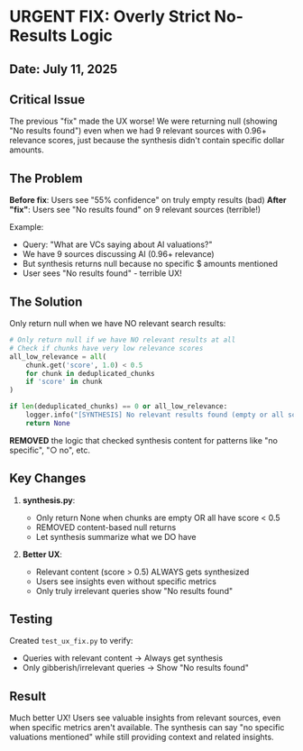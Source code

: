 # URGENT FIX: Overly Strict No-Results Logic

## Date: July 11, 2025

## Critical Issue

The previous "fix" made the UX worse! We were returning null (showing "No results found") even when we had 9 relevant sources with 0.96+ relevance scores, just because the synthesis didn't contain specific dollar amounts.

## The Problem

**Before fix**: Users see "55% confidence" on truly empty results (bad)
**After "fix"**: Users see "No results found" on 9 relevant sources (terrible!)

Example:
- Query: "What are VCs saying about AI valuations?"
- We have 9 sources discussing AI (0.96+ relevance)
- But synthesis returns null because no specific $ amounts mentioned
- User sees "No results found" - terrible UX!

## The Solution

Only return null when we have NO relevant search results:

```python
# Only return null if we have NO relevant results at all
# Check if chunks have very low relevance scores
all_low_relevance = all(
    chunk.get('score', 1.0) < 0.5
    for chunk in deduplicated_chunks
    if 'score' in chunk
)

if len(deduplicated_chunks) == 0 or all_low_relevance:
    logger.info("[SYNTHESIS] No relevant results found (empty or all scores < 0.5)")
    return None
```

**REMOVED** the logic that checked synthesis content for patterns like "no specific", "○ no", etc.

## Key Changes

1. **synthesis.py**:
   - Only return None when chunks are empty OR all have score < 0.5
   - REMOVED content-based null returns
   - Let synthesis summarize what we DO have

2. **Better UX**:
   - Relevant content (score > 0.5) ALWAYS gets synthesized
   - Users see insights even without specific metrics
   - Only truly irrelevant queries show "No results found"

## Testing

Created `test_ux_fix.py` to verify:
- Queries with relevant content → Always get synthesis
- Only gibberish/irrelevant queries → Show "No results found"

## Result

Much better UX! Users see valuable insights from relevant sources, even when specific metrics aren't available. The synthesis can say "no specific valuations mentioned" while still providing context and related insights.
